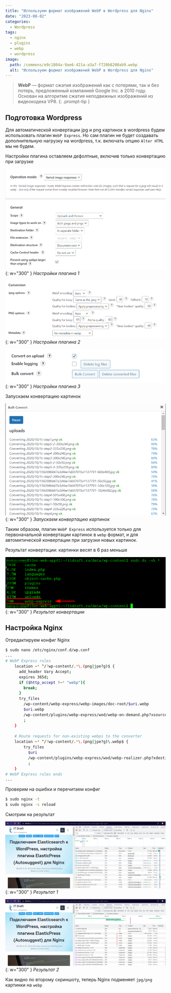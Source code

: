 ```yaml
---
title: "Используем формат изображений WebP в Wordpress для Nginx"
date: "2023-08-02"
categories: 
  - Wordpress
tags: 
  - nginx
  - plugins
  - webp
  - wordpress
image:
  path: /commons/e9c1804a-9ae6-421a-a3a7-f720b8200ab9.webp
  alt: "Используем формат изображений WebP в Wordpress для Nginx"
---
```


> **WebP** — формат сжатия изображений как с потерями, так и без потерь, предложенный компанией Google Inc. в 2010 году. Основан на алгоритме сжатия неподвижных изображений из видеокодека VP8.
{: .prompt-tip }

## Подготовка Wordpress

Для автоматической конвертации jpg и png картинок в wordpress будем использовать плагин `WebP Express`. Но сам плагин не будет создавать дополнительную нагрузку на wordpress, т.к. включать опцию `Alter HTML` мы не будем.

Настройки плагина оставляем дефолтные, включив только конвертацию при загрузке

![Настройки плагина 1](/assets/img/posts/2023/08/02/webpexp2.png){: w="300" }
_Настройки плагина 1_

![Настройки плагина 2](/assets/img/posts/2023/08/02/webpexp3.png){: w="300" }
_Настройки плагина 2_

![Настройки плагина 3](/assets/img/posts/2023/08/02/webpexp4.png){: w="300" }
_Настройки плагина 3_

Запускаем конвертацию картинок

![Запускаем конвертацию картинок](/assets/img/posts/2023/08/02/webpexp1.png){: w="300" }
_Запускаем конвертацию картинок_

Таким образом, плагин `WebP Express` используется только для первоначальной конвертации картинок в `webp` формат, и для автомитической конвертации при загрузки новых картинок.

Результат конвертации: картинки весят в 6 раз меньше

![Результат конвертации](/assets/img/posts/2023/08/02/image-1.png){: w="300" }
_Результат конвертации_

## Настройка Nginx

Отредактируем конфиг Nginx
```sh
$ sudo nano /etc/nginx/conf.d/wp.conf
...
# WebP Express rules
    location ~* ^/?wp-content/.*\.(png|jpe?g)$ {
      add_header Vary Accept;
      expires 365d;
      if ($http_accept !~* "webp"){
        break;
      }
      try_files
        /wp-content/webp-express/webp-images/doc-root/$uri.webp
        $uri.webp
        /wp-content/plugins/webp-express/wod/webp-on-demand.php?xsource=x$request_filename&wp-content=wp-content
        ;
    }

    # Route requests for non-existing webps to the converter
    location ~* ^/?wp-content/.*\.(png|jpe?g)\.webp$ {
        try_files
          $uri
          /wp-content/plugins/webp-express/wod/webp-realizer.php?xdestination=x$request_filename&wp-content=wp-content
          ;
    }
# WebP Express rules ends
...
```

Проверим на ошибки и перечитаем конфиг
```sh
$ sudo nginx -t
$ sudo nginx -s reload
```

Смотрим на результат

![Результат 1](/assets/img/posts/2023/08/02/webpexp5-1024x425.png){: w="300" }
_Результат 1_

![Результат 2](/assets/img/posts/2023/08/02/webpexp6-1024x425.png){: w="300" }
_Результат 2_

Как видно по второму скриншоту, теперь Nginx подменяет `jpg/png` картинки на `webp`
